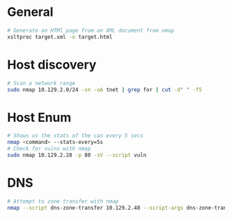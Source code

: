 # General

```bash
# Generate an HTMl page from an XML document from nmap
xsltproc target.xml -o target.html
```
# Host discovery

```bash
# Scan a network range
sudo nmap 10.129.2.0/24 -sn -oA tnet | grep for | cut -d" " -f5

```
# Host Enum

```bash
# Shows us the stats of the can every 5 secs
nmap <command> --stats-every=5s
# Check for vulns with nmap
sudo nmap 10.129.2.28 -p 80 -sV --script vuln
```

# DNS

```bash
# Attempt to zone transfer with nmap
nmap --script dns-zone-transfer 10.129.2.48 --script-args dns-zone-transfer.server=10.129.2.48 dns-zone-transfer.domain=zone.transfer.me

```